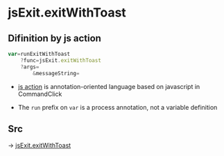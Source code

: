 # jsExit.exitWithToast

## Difinition by js action

```js.js
var=runExitWithToast
	?func=jsExit.exitWithToast
	?args=
		&messageString=
```

- [js action](#) is annotation-oriented language based on javascript in CommandClick

- The `run` prefix on `var` is a process annotation, not a variable definition

## Src

-> [jsExit.exitWithToast](https://github.com/puutaro/CommandClick/blob/master/app/src/main/java/com/puutaro/commandclick/fragment_lib/terminal_fragment/js_interface/system/JsExit.kt#L30)


